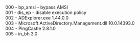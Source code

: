 
000 - bp_amsi - bypass AMSI<br>
001 - dis_ep  - disable execution policy<br>
002 - ADExplorer.exe 1.44.0.0<br>
003 - Microsoft.ActiveDirectory.Management.dll 10.0.14393.0<br>
004 - PingCastle 2.8.1.0<br>
005 - in_bh 3.0<br>
